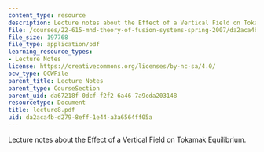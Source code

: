 ```yaml
---
content_type: resource
description: Lecture notes about the Effect of a Vertical Field on Tokamak Equilibrium.
file: /courses/22-615-mhd-theory-of-fusion-systems-spring-2007/da2aca4bd2798eff1e44a3a6564ff05a_lecture8.pdf
file_size: 197768
file_type: application/pdf
learning_resource_types:
- Lecture Notes
license: https://creativecommons.org/licenses/by-nc-sa/4.0/
ocw_type: OCWFile
parent_title: Lecture Notes
parent_type: CourseSection
parent_uid: da67218f-0dcf-f2f2-6a46-7a9cda203148
resourcetype: Document
title: lecture8.pdf
uid: da2aca4b-d279-8eff-1e44-a3a6564ff05a
---
```

Lecture notes about the Effect of a Vertical Field on Tokamak Equilibrium.